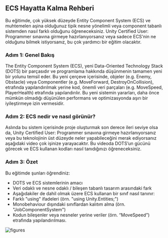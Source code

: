 ## ECS Hayatta Kalma Rehberi

Bu eğitimde, çok yüksek düzeyde Entity Component System (ECS) ve muhtemelen aşina olduğunuz tipik nesne yönelimli veya component tabanlı sistemden nasıl farklı olduğunu öğreneceksiniz.
Unity Certified User: Programmer sınavına girmeye hazırlanıyorsanız veya sadece ECS'nin ne olduğunu bilmek istiyorsanız, bu çok yardımcı bir eğitim olacaktır.


### Adım 1: Genel Bakış

The Entity Component System (ECS), yeni Data-Oriented Technology Stack (DOTS) bir parçasıdır ve programlama hakkında düşünmenin tamamen yeni bir yolunu temsil eder.
Bu yeni çerçeve içerisinde, objeler (e.g. Enemy, Obstacle) veya Componentler (e.g. MoveForward, DestroyOnCollision), etrafında yapılandırılmak yerine  kod, önemli veri parçaları (e.g. MoveSpeed, PlayerHealth) etrafında yapılandırılır.
Bu yeni sistemin yararları, daha önce mümkün olmadığı düşünülen performans ve optimizasyonda aşırı bir iyileştirmeye izin vermesidir.


### Adım 2: ECS nedir ve nasıl görünür?

Aslında bu sistem içerisinde proje oluşturmak son derece ileri seviye olsa da, Unity Certified User: Programmer sınavına girmeye hazırlanıyorsanız veya bu teknolojinin üst düzeyde neler yapabileceğini merak ediyorsanız aşağıdaki video çok işinize yarayacaktır.
Bu videoda DOTS’un gücünü görecek ve ECS kullanan kodları nasıl tanıdığınızı öğreneceksiniz. 

### Adım 3: Özet

Bu eğitimde şunları öğrendiniz:

- DOTS ve ECS sistemlerinin amacı
- Veri odaklı ve nesne odaklı / bileşen tabanlı tasarım arasındaki fark
- Aşağıdakiler de dahil olmak üzere ECS kullanan bir sınıf nasıl tanınır:
- Farklı "using" ifadeleri (örn. "using Unity.Entities;")
- Monobehaviour dışındaki sınıflardan kalıtım alma (örn. "JobComponentSystem")
- Kodun bileşenler veya nesneler yerine veriler (örn. “MoveSpeed”) etrafında yapılandırılması.

![figures]()
